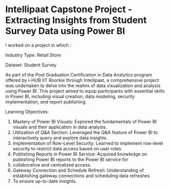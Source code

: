 # Intellipaat Capstone Project - Extracting Insights from Student Survey Data using Power BI
I worked on a project in which :

Industry Type: Retail Store

Dataset: Student Survey 

As part of the Post Graduation Certification in Data Analytics program offered by i-HUB IIT Roorkie through Intellipaat,
a comprehensive project was undertaken to delve into the realms of data visualization and analysis using Power BI. 
This project aimed to equip participants with essential skills in Power BI, including visual creation, data modeling, 
security implementation, and report publishing.

Learning Objectives:
1. Mastery of Power BI Visuals: Explored the fundamentals of Power BI visuals and their application in data analysis.
2. Utilization of Q&A Section: Leveraged the Q&A feature of Power BI to interactively query and explore data insights.
3. Implementation of Row-Level Security: Learned to implement row-level security to restrict data access based on user roles.
4. Publishing Reports in Power BI Service: Acquired knowledge on publishing Power BI reports to the Power BI service for
5. collaborative and centralized access.
6. Gateway Connection and Schedule Refresh: Understanding of establishing gateway connections and scheduling data refreshes
7. To ensure up-to-date insights.


